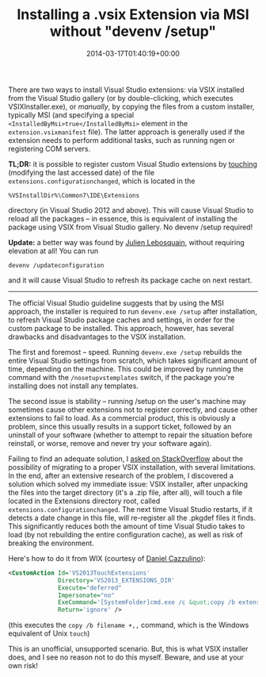 ﻿---
title: 'Installing a .vsix Extension via MSI without "devenv /setup"'
date: 2014-03-17T01:40:19+00:00
---
There are two ways to install Visual Studio extensions: via VSIX installed from the Visual Studio gallery (or by double-clicking, which executes VSIXInstaller.exe), or *manually*, by copying the files from a custom installer, typically MSI (and specifying a special `<InstalledByMsi>true</InstalledByMsi>` element in the `extension.vsixmanifest` file). The latter approach is generally used if the extension needs to perform additional tasks, such as running ngen or registering COM servers.

<!-- more -->

**TL;DR:** it is possible to register custom Visual Studio extensions by <a href="http://en.wikipedia.org/wiki/Touch_(Unix))">touching</a> (modifying the last accessed date) of the file `extensions.configurationchanged`, which is located in the 

```
%VSInstallDir%\Common7\IDE\Extensions
```

directory (in Visual Studio 2012 and above). This will cause Visual Studio to reload all the packages &ndash; in essence, this is equivalent of installing the package using VSIX from Visual Studio gallery. No devenv /setup required!

**Update:** a better way was found by [Julien Lebosquain](http://blog.lebosquain.net/), without requiring elevation at all! You can run

```
devenv /updateconfiguration
```

and it will cause Visual Studio to refresh its package cache on next restart.

* * *

The official Visual Studio guideline suggests that by using the MSI approach, the installer is required to run `devenv.exe /setup` after installation, to refresh Visual Studio package caches and settings, in order for the custom package to be installed. This approach, however, has several drawbacks and disadvantages to the VSIX installation.

The first and foremost &ndash; speed. Running `devenv.exe /setup` rebuilds the entire Visual Studio settings from scratch, which takes significant amount of time, depending on the machine. This could be improved by running the command with the `/nosetupvstemplates` switch, if the package you're installing does not install any templates.

The second issue is stability &ndash; running /setup on the user's machine may sometimes cause other extensions not to register correctly, and cause other extensions to fail to load. As a commercial product, this is obviously a problem, since this usually results in a support ticket, followed by an uninstall of your software (whether to attempt to repair the situation before reinstall, or worse, remove and never try your software again).

Failing to find an adequate solution, I [asked on StackOverflow](http://stackoverflow.com/questions/22300278/registering-an-unpacked-vsix-extension-via-msi-without-using-devenv-setup) about the possibility of migrating to a proper VSIX installation, with several limitations. In the end, after an extensive research of the problem, I discovered a solution which solved my immediate issue: VSIX installer, after unpacking the files into the target directory (it's a .zip file, after all), will touch a file located in the Extensions directory root, called `extensions.configurationchanged`. The next time Visual Studio restarts, if it detects a date change in this file, will re-register all the .pkgdef files it finds. This significantly reduces both the amount of time Visual Studio takes to load (by not rebuilding the entire configuration cache), as well as risk of breaking the environment.

Here's how to do it from WIX (courtesy of [Daniel Cazzulino](http://blogs.clariusconsulting.net/kzu/how-to-install-a-visual-studio-extension-with-templates-via-an-msi/)):

```xml
<CustomAction Id='VS2013TouchExtensions'
              Directory='VS2013_EXTENSIONS_DIR'
              Execute="deferred"
              Impersonate="no"
              ExeCommand='[SystemFolder]cmd.exe /c &quot;copy /b extensions.configurationchanged +,,&quot;'
              Return='ignore' />
```

(this executes the `copy /b filename +,,` command, which is the Windows equivalent of Unix `touch`)

This is an unofficial, unsupported scenario. But, this is what VSIX installer does, and I see no reason not to do this myself. Beware, and use at your own risk!

